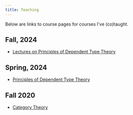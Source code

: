 ```yaml
---
title: Teaching
---
```


Below are links to course pages for courses I've (co)taught.

## Fall, 2024

 - [Lectures on Principles of Dependent Type Theory](/courses/type-theory-f-2024/)


## Spring, 2024

 - [Principles of Dependent Type Theory](/courses/type-theory-s-2024/)

## Fall 2020

 - [Category Theory](/courses/category-theory-f-2020)
